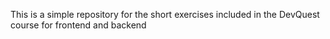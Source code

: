 This is a simple repository for the short exercises included in the DevQuest course for frontend and backend
